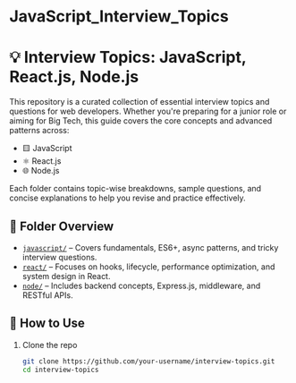 # JavaScript_Interview_Topics

# 💡 Interview Topics: JavaScript, React.js, Node.js

This repository is a curated collection of essential interview topics and questions for web developers. Whether you're preparing for a junior role or aiming for Big Tech, this guide covers the core concepts and advanced patterns across:

- 🟨 JavaScript
- ⚛️ React.js
- 🌐 Node.js

Each folder contains topic-wise breakdowns, sample questions, and concise explanations to help you revise and practice effectively.

## 📂 Folder Overview

- [`javascript/`](./javascript/README.md) – Covers fundamentals, ES6+, async patterns, and tricky interview questions.
- [`react/`](./react/README.md) – Focuses on hooks, lifecycle, performance optimization, and system design in React.
- [`node/`](./node/README.md) – Includes backend concepts, Express.js, middleware, and RESTful APIs.

## 🚀 How to Use

1. Clone the repo  
   ```bash
   git clone https://github.com/your-username/interview-topics.git
   cd interview-topics


